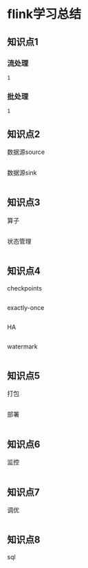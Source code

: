 # flink学习总结

## 知识点1

### 流处理

```
1
```

### 批处理

```
1
```

## 知识点2

数据源source

```

```

数据源sink

```

```

## 知识点3

算子

```

```

状态管理

```

```

## 知识点4

checkpoints

```

```

exactly-once

```

```

HA

```

```

watermark

```

```

## 知识点5

打包

```

```

部署

```

```

## 知识点6

监控

```

```

## 知识点7

调优

```

```

## 知识点8

sql

```

```

